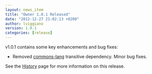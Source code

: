 ```yaml
---
layout: news_item
title: "Owner 1.0.1 Released"
date: "2012-12-27 21:02:13 +0200"
author: lviggiano
version: 1.0.1
categories: [release]
---
```


v1.0.1 contains some key enhancements and bug fixes:

 * Removed [commons-lang][] transitive dependency. Minor bug fixes.

  [commons-lang]: http://commons.apache.org/lang/

See the [History](/docs/history/) page for more information on this release.
